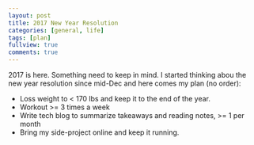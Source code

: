 ```yaml
---
layout: post
title: 2017 New Year Resolution
categories: [general, life]
tags: [plan]
fullview: true
comments: true
---
```


2017 is here. Something need to keep in mind. I started thinking abou the new year resolution since mid-Dec and here comes my plan (no order):
  * Loss weight to < 170 lbs and keep it to the end of the year.
  * Workout >= 3 times a week
  * Write tech blog to summarize takeaways and reading notes, >= 1 per month
  * Bring my side-project online and keep it running.
